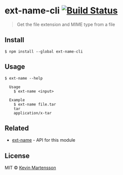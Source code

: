 # ext-name-cli [![Build Status](https://travis-ci.org/kevva/ext-name-cli.svg?branch=master)](https://travis-ci.org/kevva/ext-name-cli)

> Get the file extension and MIME type from a file


## Install

```
$ npm install --global ext-name-cli
```


## Usage

```
$ ext-name --help

  Usage
    $ ext-name <input>

  Example
    $ ext-name file.tar
    tar
    application/x-tar
```


## Related

* [ext-name](https://github.com/kevva/ext-name) - API for this module


## License

MIT © [Kevin Martensson](http://github.com/kevva)
